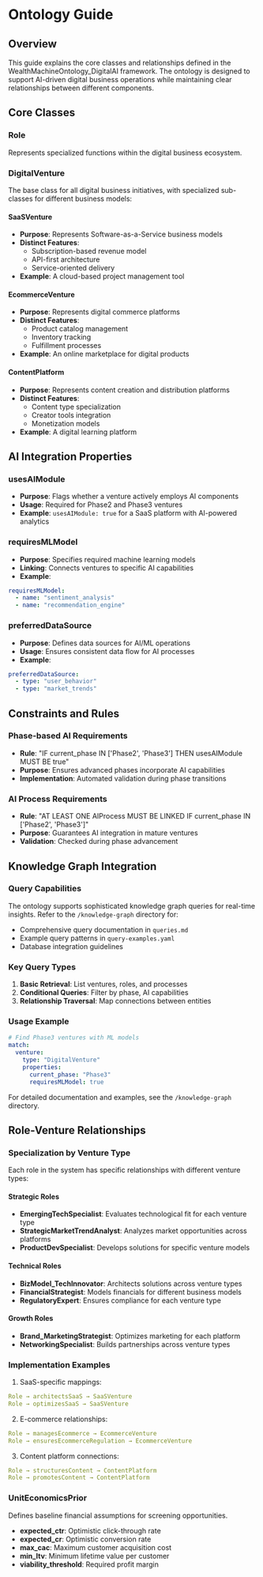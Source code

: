 # Ontology Guide

## Overview
This guide explains the core classes and relationships defined in the WealthMachineOntology_DigitalAI framework. The ontology is designed to support AI-driven digital business operations while maintaining clear relationships between different components.

## Core Classes

### Role
Represents specialized functions within the digital business ecosystem.

### DigitalVenture
The base class for all digital business initiatives, with specialized sub-classes for different business models:

#### SaaSVenture
- **Purpose**: Represents Software-as-a-Service business models
- **Distinct Features**:
  - Subscription-based revenue model
  - API-first architecture
  - Service-oriented delivery
- **Example**: A cloud-based project management tool

#### EcommerceVenture
- **Purpose**: Represents digital commerce platforms
- **Distinct Features**:
  - Product catalog management
  - Inventory tracking
  - Fulfillment processes
- **Example**: An online marketplace for digital products

#### ContentPlatform
- **Purpose**: Represents content creation and distribution platforms
- **Distinct Features**:
  - Content type specialization
  - Creator tools integration
  - Monetization models
- **Example**: A digital learning platform

## AI Integration Properties

### usesAIModule
- **Purpose**: Flags whether a venture actively employs AI components
- **Usage**: Required for Phase2 and Phase3 ventures
- **Example**: `usesAIModule: true` for a SaaS platform with AI-powered analytics

### requiresMLModel
- **Purpose**: Specifies required machine learning models
- **Linking**: Connects ventures to specific AI capabilities
- **Example**:
```yaml
requiresMLModel:
  - name: "sentiment_analysis"
  - name: "recommendation_engine"
```

### preferredDataSource
- **Purpose**: Defines data sources for AI/ML operations
- **Usage**: Ensures consistent data flow for AI processes
- **Example**:
```yaml
preferredDataSource:
  - type: "user_behavior"
  - type: "market_trends"
```

## Constraints and Rules

### Phase-based AI Requirements
- **Rule**: "IF current_phase IN ['Phase2', 'Phase3'] THEN usesAIModule MUST BE true"
- **Purpose**: Ensures advanced phases incorporate AI capabilities
- **Implementation**: Automated validation during phase transitions

### AI Process Requirements
- **Rule**: "AT LEAST ONE AIProcess MUST BE LINKED IF current_phase IN ['Phase2', 'Phase3']"
- **Purpose**: Guarantees AI integration in mature ventures
- **Validation**: Checked during phase advancement

## Knowledge Graph Integration

### Query Capabilities
The ontology supports sophisticated knowledge graph queries for real-time insights. Refer to the `/knowledge-graph` directory for:
- Comprehensive query documentation in `queries.md`
- Example query patterns in `query-examples.yaml`
- Database integration guidelines

### Key Query Types
1. **Basic Retrieval**: List ventures, roles, and processes
2. **Conditional Queries**: Filter by phase, AI capabilities
3. **Relationship Traversal**: Map connections between entities

### Usage Example
```yaml
# Find Phase3 ventures with ML models
match:
  venture:
    type: "DigitalVenture"
    properties:
      current_phase: "Phase3"
      requiresMLModel: true
```

For detailed documentation and examples, see the `/knowledge-graph` directory.

## Role-Venture Relationships

### Specialization by Venture Type
Each role in the system has specific relationships with different venture types:

#### Strategic Roles
- **EmergingTechSpecialist**: Evaluates technological fit for each venture type
- **StrategicMarketTrendAnalyst**: Analyzes market opportunities across platforms
- **ProductDevSpecialist**: Develops solutions for specific venture models

#### Technical Roles
- **BizModel_TechInnovator**: Architects solutions across venture types
- **FinancialStrategist**: Models financials for different business models
- **RegulatoryExpert**: Ensures compliance for each venture type

#### Growth Roles
- **Brand_MarketingStrategist**: Optimizes marketing for each platform
- **NetworkingSpecialist**: Builds partnerships across venture types

### Implementation Examples
1. SaaS-specific mappings:
```yaml
Role → architectsSaaS → SaaSVenture
Role → optimizesSaaS → SaaSVenture
```

2. E-commerce relationships:
```yaml
Role → managesEcommerce → EcommerceVenture
Role → ensuresEcommerceRegulation → EcommerceVenture
```


3. Content platform connections:
```yaml
Role → structuresContent → ContentPlatform
Role → promotesContent → ContentPlatform
```

### UnitEconomicsPrior
Defines baseline financial assumptions for screening opportunities.
- **expected_ctr**: Optimistic click-through rate
- **expected_cr**: Optimistic conversion rate
- **max_cac**: Maximum customer acquisition cost
- **min_ltv**: Minimum lifetime value per customer
- **viability_threshold**: Required profit margin
